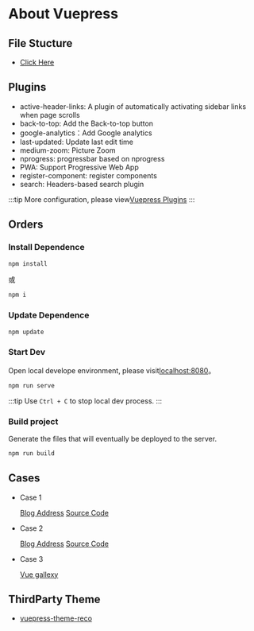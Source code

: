 # About Vuepress

## File Stucture

- [Click Here](file.md)

## Plugins

- active-header-links: A plugin of automatically activating sidebar links when page scrolls
- back-to-top: Add the Back-to-top button
- google-analytics：Add Google analytics
- last-updated: Update last edit time
- medium-zoom: Picture Zoom
- nprogress: progressbar based on nprogress
- PWA: Support Progressive Web App
- register-component: register components
- search: Headers-based search plugin

:::tip
More configuration, please view[Vuepress Plugins](https://v1.vuepress.vuejs.org/plugin/)
:::

## Orders

### Install Dependence

```bash
npm install
```

或

```bash
npm i
```

### Update Dependence

```bash
npm update
```

### Start Dev

Open local develope environment, please visit[localhost:8080](http://localhost:8080)。

```bash
npm run serve
```

:::tip
Use `Ctrl + C` to stop local dev process.
:::

### Build project

Generate the files that will eventually be deployed to the server.

```bash
npm run build
```

## Cases

- Case 1

  [Blog Address](http://dong4j.info/)
  [Source Code](https://github.com/dong4j/blog-resources)

- Case 2

  [Blog Address](https://davidangel.net/)
  [Source Code](https://github.com/davidangel/davidangel-vuepress)

- Case 3
  
  [Vue gallexy](https://vuepress.gallery/)

## ThirdParty Theme

- [vuepress-theme-reco](https://vuepress-theme-reco.recoluan.com/)

